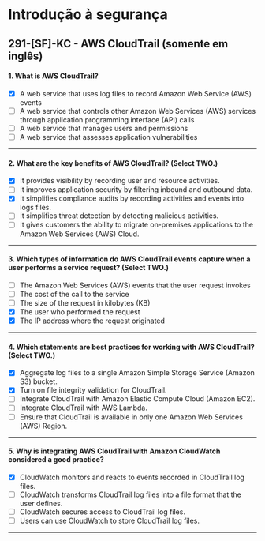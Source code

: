 # Introdução à segurança

## 291-[SF]-KC - AWS CloudTrail (somente em inglês)

#### 1. What is AWS CloudTrail?
- [x] A web service that uses log files to record Amazon Web Service (AWS) events
- [ ] A web service that controls other Amazon Web Services (AWS) services through application programming interface (API) calls
- [ ] A web service that manages users and permissions
- [ ] A web service that assesses application vulnerabilities

***

#### 2. What are the key benefits of AWS CloudTrail? (Select TWO.)
- [x] It provides visibility by recording user and resource activities.
- [ ] It improves application security by filtering inbound and outbound data.
- [x] It simplifies compliance audits by recording activities and events into logs files.
- [ ] It simplifies threat detection by detecting malicious activities.
- [ ] It gives customers the ability to migrate on-premises applications to the Amazon Web Services (AWS) Cloud.
 
***

#### 3. Which types of information do AWS CloudTrail events capture when a user performs a service request? (Select TWO.)
- [ ] The Amazon Web Services (AWS) events that the user request invokes
- [ ] The cost of the call to the service
- [ ] The size of the request in kilobytes (KB)
- [x] The user who performed the request
- [x] The IP address where the request originated

***

#### 4. Which statements are best practices for working with AWS CloudTrail? (Select TWO.)
- [x] Aggregate log files to a single Amazon Simple Storage Service (Amazon S3) bucket.
- [x] Turn on file integrity validation for CloudTrail.
- [ ] Integrate CloudTrail with Amazon Elastic Compute Cloud (Amazon EC2).
- [ ] Integrate CloudTrail with AWS Lambda.
- [ ] Ensure that CloudTrail is available in only one Amazon Web Services (AWS) Region.

***

#### 5. Why is integrating AWS CloudTrail with Amazon CloudWatch considered a good practice?
- [x] CloudWatch monitors and reacts to events recorded in CloudTrail log files.
- [ ] CloudWatch transforms CloudTrail log files into a file format that the user defines.
- [ ] CloudWatch secures access to CloudTrail log files.
- [ ] Users can use CloudWatch to store CloudTrail log files.

***
